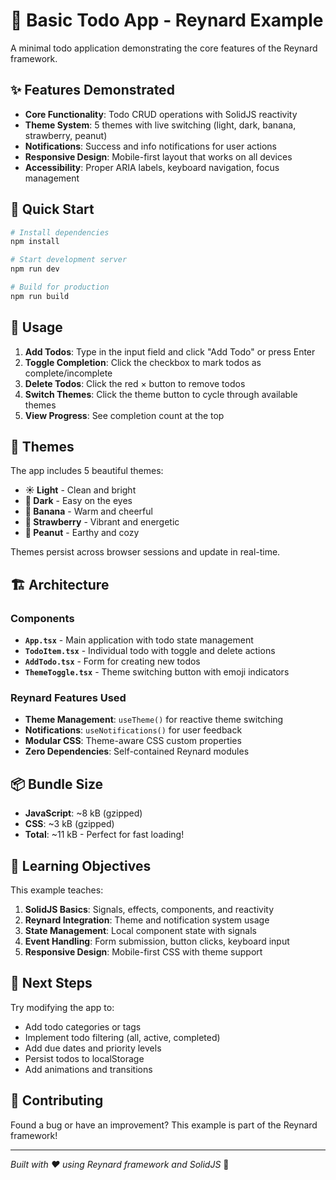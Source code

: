 # 🦊 Basic Todo App - Reynard Example

A minimal todo application demonstrating the core features of the Reynard framework.

## ✨ Features Demonstrated

- **Core Functionality**: Todo CRUD operations with SolidJS reactivity
- **Theme System**: 5 themes with live switching (light, dark, banana, strawberry, peanut)
- **Notifications**: Success and info notifications for user actions
- **Responsive Design**: Mobile-first layout that works on all devices
- **Accessibility**: Proper ARIA labels, keyboard navigation, focus management

## 🚀 Quick Start

```bash
# Install dependencies
npm install

# Start development server
npm run dev

# Build for production
npm run build
```

## 📱 Usage

1. **Add Todos**: Type in the input field and click "Add Todo" or press Enter
2. **Toggle Completion**: Click the checkbox to mark todos as complete/incomplete
3. **Delete Todos**: Click the red × button to remove todos
4. **Switch Themes**: Click the theme button to cycle through available themes
5. **View Progress**: See completion count at the top

## 🎨 Themes

The app includes 5 beautiful themes:

- **☀️ Light** - Clean and bright
- **🌙 Dark** - Easy on the eyes
- **🍌 Banana** - Warm and cheerful
- **🍓 Strawberry** - Vibrant and energetic
- **🥜 Peanut** - Earthy and cozy

Themes persist across browser sessions and update in real-time.

## 🏗️ Architecture

### Components

- **`App.tsx`** - Main application with todo state management
- **`TodoItem.tsx`** - Individual todo with toggle and delete actions
- **`AddTodo.tsx`** - Form for creating new todos
- **`ThemeToggle.tsx`** - Theme switching button with emoji indicators

### Reynard Features Used

- **Theme Management**: `useTheme()` for reactive theme switching
- **Notifications**: `useNotifications()` for user feedback
- **Modular CSS**: Theme-aware CSS custom properties
- **Zero Dependencies**: Self-contained Reynard modules

## 📦 Bundle Size

- **JavaScript**: ~8 kB (gzipped)
- **CSS**: ~3 kB (gzipped)
- **Total**: ~11 kB - Perfect for fast loading!

## 🎯 Learning Objectives

This example teaches:

1. **SolidJS Basics**: Signals, effects, components, and reactivity
2. **Reynard Integration**: Theme and notification system usage
3. **State Management**: Local component state with signals
4. **Event Handling**: Form submission, button clicks, keyboard input
5. **Responsive Design**: Mobile-first CSS with theme support

## 🔄 Next Steps

Try modifying the app to:

- Add todo categories or tags
- Implement todo filtering (all, active, completed)
- Add due dates and priority levels
- Persist todos to localStorage
- Add animations and transitions

## 🤝 Contributing

Found a bug or have an improvement? This example is part of the Reynard framework!

---

_Built with ❤️ using Reynard framework and SolidJS_ 🦊
